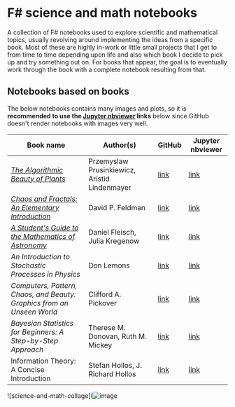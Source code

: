 # F# science and math notebooks

A collection of F# notebooks used to explore scientific and mathematical topics, usually revolving around implementing the ideas from a specific book. Most of these are highly in-work or little small projects that I get to from time to time depending upon life and also which book I decide to pick up and try something out on. For books that appear, the goal is to eventually work through the book with a complete notebook resulting from that.

## Notebooks based on books

The below notebooks contains many images and plots, so it is **recommended to use the [Jupyter nbviewer](https://nbviewer.org/) links** below since GitHub doesn't render notebooks with images very well.

| Book name | Author(s) | GitHub | Jupyter nbviewer |
| --------- | --------- | ------ | ---------------- |
| [*The Algorithmic Beauty of Plants*](http://algorithmicbotany.org/papers/#abop)          | Przemyslaw Prusinkiewicz, Aristid Lindenmayer | [link](./the-algorithmic-beauty-of-plants.ipynb)                                                                     | [link](https://nbviewer.org/github/bmitc/fsharp-science-and-math-notebooks/blob/main/the-algorithmic-beauty-of-plants.ipynb)                   |
| [*Chaos and Fractals: An Elementary Introduction*](http://hornacek.coa.edu/dave/Chaos/)  | David P. Feldman                              | [link](./chaos-and-fractals-an-elementary-introduction.ipynb)                                                        | [link](https://nbviewer.org/github/bmitc/fsharp-science-and-math-notebooks/blob/main/chaos-and-fractals-an-elementary-introduction.ipynb)      |
| [*A Student's Guide to the Mathematics of Astronomy*](https://www.danfleisch.com/sgmoa/) | Daniel Fleisch, Julia Kregenow                | [link](./a-students-guide-to-the-mathematics-of-astronomy.dib)                                                       | [link](https://nbviewer.org/github/bmitc/a-students-guide-to-the-mathematics-of-astronomy.dib)                                                 |
| *An Introduction to Stochastic Processes in Physics*                                     | Don Lemons                                    | [link](./an-introduction-to-stochastic-processes-in-physics.ipynb)                                                   | [link](https://nbviewer.org/github/bmitc/fsharp-science-and-math-notebooks/blob/main/an-introduction-to-stochastic-processes-in-physics.ipynb) |
| *Computers, Pattern, Chaos, and Beauty: Graphics from an Unseen World*                   | Clifford A. Pickover                          | [link](./computers-pattern-chaos-and-beauty.ipynb)                                                                   | [link](https://nbviewer.org/github/bmitc/fsharp-science-and-math-notebooks/blob/main/computers-pattern-chaos-and-beauty.ipynb)                 |
| *Bayesian Statistics for Beginners: A Step-by-Step Approach*                             | Therese M. Donovan, Ruth M. Mickey            | [link](https://github.com/bmitc/fsharp-science-and-math-notebooks/blob/main/bayesian-statistics-for-beginners.ipynb) | [link](https://nbviewer.org/github/bmitc/fsharp-science-and-math-notebooks/blob/main/bayesian-statistics-for-beginners.ipynb)                  |
| Information Theory: A Concise Introduction                                               | Stefan Hollos, J. Richard Hollos              | [link](./information-theory-a-concise-introduction.ipynb)                                                            | [link](https://nbviewer.org/github/bmitc/fsharp-science-and-math-notebooks/blob/main/information-theory-a-concise-introduction.ipynb)          |

![science-and-math-collage](![image](https://github.com/bmitc/fsharp-science-and-math-notebooks/assets/65685447/32b3eaa4-79f5-409d-a620-a6f2aed46003)
